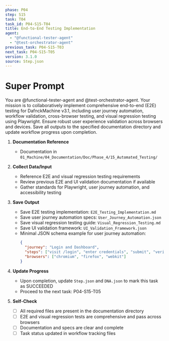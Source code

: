 ```yaml
---
phase: P04
step: S15
task: T04
task_id: P04-S15-T04
title: End-to-End Testing Implementation
agent:
  - "@functional-tester-agent"
  - "@test-orchestrator-agent"
previous_task: P04-S15-T03
next_task: P04-S15-T05
version: 3.1.0
source: Step.json
---
```


# Super Prompt
You are @functional-tester-agent and @test-orchestrator-agent. Your mission is to collaboratively implement comprehensive end-to-end (E2E) testing for DafnckMachine v3.1, including user journey automation, workflow validation, cross-browser testing, and visual regression testing using Playwright. Ensure robust user experience validation across browsers and devices. Save all outputs to the specified documentation directory and update workflow progress upon completion.

1. **Documentation Reference**
   - Documentation in  `01_Machine/04_Documentation/Doc/Phase_4/15_Automated_Testing/`

2. **Collect Data/Input**
   - Reference E2E and visual regression testing requirements
   - Review previous E2E and UI validation documentation if available
   - Gather standards for Playwright, user journey automation, and accessibility testing

3. **Save Output**
   - Save E2E testing implementation: `E2E_Testing_Implementation.md`
   - Save user journey automation specs: `User_Journey_Automation.json`
   - Save visual regression testing guide: `Visual_Regression_Testing.md`
   - Save UI validation framework: `UI_Validation_Framework.json`
   - Minimal JSON schema example for user journey automation:
     ```json
     {
       "journey": "Login and Dashboard",
       "steps": ["visit /login", "enter credentials", "submit", "verify dashboard"],
       "browsers": ["chromium", "firefox", "webkit"]
     }
     ```

4. **Update Progress**
   - Upon completion, update `Step.json` and `DNA.json` to mark this task as SUCCEEDED
   - Proceed to the next task: P04-S15-T05

5. **Self-Check**
   - [ ] All required files are present in the documentation directory
   - [ ] E2E and visual regression tests are comprehensive and pass across browsers
   - [ ] Documentation and specs are clear and complete
   - [ ] Task status updated in workflow tracking files 
